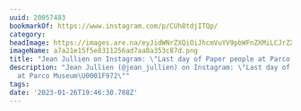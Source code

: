 ```yaml
---
uuid: 20057483
bookmarkOf: https://www.instagram.com/p/CUh8tdjITQp/
category: 
headImage: https://images.are.na/eyJidWNrZXQiOiJhcmVuYV9pbWFnZXMiLCJrZXkiOiIyMDA1NzQ4My9vcmlnaW5hbF9hN2EyMWUxNWY1ZTgzMTEyNTZhZDdhYThhMzUzYzg3ZC5wbmciLCJlZGl0cyI6eyJyZXNpemUiOnsid2lkdGgiOjEyMDAsImhlaWdodCI6MTIwMCwiZml0IjoiaW5zaWRlIiwid2l0aG91dEVubGFyZ2VtZW50Ijp0cnVlfSwid2VicCI6eyJxdWFsaXR5Ijo5MH0sImpwZWciOnsicXVhbGl0eSI6OTB9LCJyb3RhdGUiOm51bGx9fQ==?bc=0
imageName: a7a21e15f5e8311256ad7aa8a353c87d.png
title: "Jean Jullien on Instagram: \"Last day of Paper people at Parco Museum\U0001F972\""
description: "Jean Jullien (@jean_jullien) on Instagram: \"Last day of Paper people
  at Parco Museum\U0001F972\""
tags: 
date: '2023-01-26T19:46:30.708Z'
---
```

